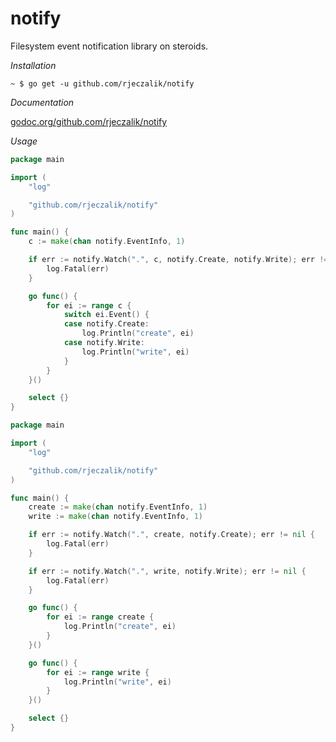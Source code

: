 notify
======

Filesystem event notification library on steroids.

*Installation*

```
~ $ go get -u github.com/rjeczalik/notify
```

*Documentation*

[godoc.org/github.com/rjeczalik/notify](https://godoc.org/github.com/rjeczalik/notify)

*Usage*

```go
package main

import (
	"log"

	"github.com/rjeczalik/notify"
)

func main() {
	c := make(chan notify.EventInfo, 1)

	if err := notify.Watch(".", c, notify.Create, notify.Write); err != nil {
		log.Fatal(err)
	}

	go func() {
		for ei := range c {
			switch ei.Event() {
			case notify.Create:
				log.Println("create", ei)
			case notify.Write:
				log.Println("write", ei)
			}
		}
	}()

	select {}
}
```

```go
package main

import (
	"log"

	"github.com/rjeczalik/notify"
)

func main() {
	create := make(chan notify.EventInfo, 1)
	write := make(chan notify.EventInfo, 1)

	if err := notify.Watch(".", create, notify.Create); err != nil {
		log.Fatal(err)
	}

	if err := notify.Watch(".", write, notify.Write); err != nil {
		log.Fatal(err)
	}

	go func() {
		for ei := range create {
			log.Println("create", ei)
		}
	}()

	go func() {
		for ei := range write {
			log.Println("write", ei)
		}
	}()

	select {}
}
```
